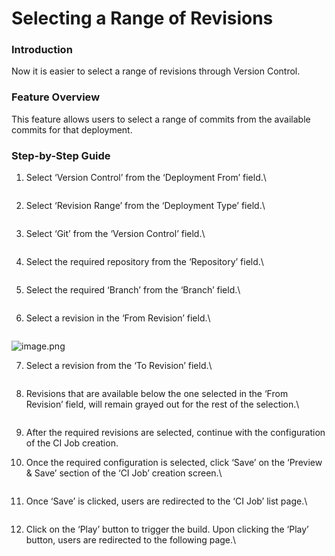 # Selecting a Range of Revisions

### Introduction

Now it is easier to select a range of revisions through Version Control.

### Feature Overview

This feature allows users to select a range of commits from the available commits for that deployment.

### Step-by-Step Guide

1.  Select ‘Version Control’ from the ‘Deployment From’ field.\


    <figure><img src="https://cdn.document360.io/8711f4e7-c040-4616-aac9-d947f87e4619/Images/Documentation/image-3UQGT505.png" alt=""><figcaption></figcaption></figure>
2.  Select ‘Revision Range’ from the ‘Deployment Type’ field.\


    <figure><img src="https://cdn.document360.io/8711f4e7-c040-4616-aac9-d947f87e4619/Images/Documentation/image-654Q9BU5.png" alt=""><figcaption></figcaption></figure>
3.  Select ‘Git’ from the ‘Version Control’ field.\


    <figure><img src="https://cdn.document360.io/8711f4e7-c040-4616-aac9-d947f87e4619/Images/Documentation/image-HRX81S0R.png" alt=""><figcaption></figcaption></figure>
4.  Select the required repository from the ‘Repository’ field.\


    <figure><img src="https://cdn.document360.io/8711f4e7-c040-4616-aac9-d947f87e4619/Images/Documentation/image-FPBG7LR9.png" alt=""><figcaption></figcaption></figure>
5.  Select the required ‘Branch’ from the ‘Branch’ field.\


    <figure><img src="https://cdn.document360.io/8711f4e7-c040-4616-aac9-d947f87e4619/Images/Documentation/image-LZT01SKF.png" alt=""><figcaption></figcaption></figure>
6.  Select a revision in the ‘From Revision’ field.\


    <figure><img src="https://cdn.document360.io/8711f4e7-c040-4616-aac9-d947f87e4619/Images/Documentation/image-QT81ZJKM.png" alt=""><figcaption></figcaption></figure>

![image.png](https://cdn.document360.io/8711f4e7-c040-4616-aac9-d947f87e4619/Images/Documentation/image-EBL33PSQ.png)

7.  Select a revision from the ‘To Revision’ field.\


    <figure><img src="https://cdn.document360.io/8711f4e7-c040-4616-aac9-d947f87e4619/Images/Documentation/image-5N34GGZT.png" alt=""><figcaption></figcaption></figure>
8.  Revisions that are available below the one selected in the ‘From Revision’ field, will remain grayed out for the rest of the selection.\


    <figure><img src="https://cdn.document360.io/8711f4e7-c040-4616-aac9-d947f87e4619/Images/Documentation/image-U631Y8LX.png" alt=""><figcaption></figcaption></figure>
9. After the required revisions are selected, continue with the configuration of the CI Job creation.
10. Once the required configuration is selected, click ‘Save’ on the ‘Preview & Save’ section of the ‘CI Job’ creation screen.\


    <figure><img src="https://cdn.document360.io/8711f4e7-c040-4616-aac9-d947f87e4619/Images/Documentation/image-VPC8WE9K.png" alt=""><figcaption></figcaption></figure>
11. Once ‘Save’ is clicked, users are redirected to the ‘CI Job’ list page.\


    <figure><img src="https://cdn.document360.io/8711f4e7-c040-4616-aac9-d947f87e4619/Images/Documentation/image-84SIEHDX.png" alt=""><figcaption></figcaption></figure>
12. Click on the ‘Play’ button to trigger the build. Upon clicking the ‘Play’ button, users are redirected to the following page.\


    <figure><img src="https://cdn.document360.io/8711f4e7-c040-4616-aac9-d947f87e4619/Images/Documentation/image-9KCLQAN3.png" alt=""><figcaption></figcaption></figure>
